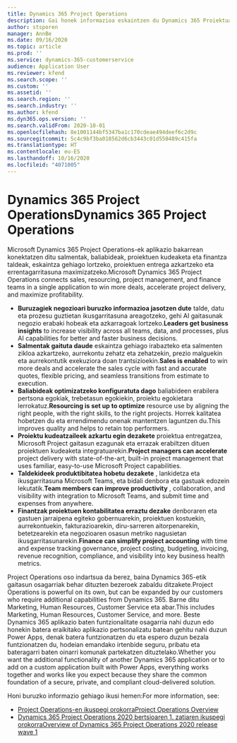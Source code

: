 ```yaml
---
title: Dynamics 365 Project Operations
description: Gai honek informazioa eskaintzen du Dynamics 365 Proiektuaren eragiketak.
author: stsporen
manager: AnnBe
ms.date: 09/16/2020
ms.topic: article
ms.prod: ''
ms.service: dynamics-365-customerservice
audience: Application User
ms.reviewer: kfend
ms.search.scope: ''
ms.custom: ''
ms.assetid: ''
ms.search.region: ''
ms.search.industry: ''
ms.author: kfend
ms.dyn365.ops.version: ''
ms.search.validFrom: 2020-10-01
ms.openlocfilehash: 8e1001144bf5347ba1c170cdeae494deef6c2d9c
ms.sourcegitcommit: 5c4c9bf3ba018562d6cb3443c01d550489c415fa
ms.translationtype: HT
ms.contentlocale: eu-ES
ms.lasthandoff: 10/16/2020
ms.locfileid: "4071005"
---
```

# <a name="dynamics-365-project-operations"></a><span data-ttu-id="852eb-103">Dynamics 365 Project Operations</span><span class="sxs-lookup"><span data-stu-id="852eb-103">Dynamics 365 Project Operations</span></span>

<span data-ttu-id="852eb-104">Microsoft Dynamics 365 Project Operations-ek aplikazio bakarrean konektatzen ditu salmentak, baliabideak, proiektuen kudeaketa eta finantza taldeak, eskaintza gehiago lortzeko, proiektuen entrega azkartzeko eta errentagarritasuna maximizatzeko.</span><span class="sxs-lookup"><span data-stu-id="852eb-104">Microsoft Dynamics 365 Project Operations connects sales, resourcing, project management, and finance teams in a single application to win more deals, accelerate project delivery, and maximize profitability.</span></span>

-   <span data-ttu-id="852eb-105">**Buruzagiek negozioari buruzko informazioa jasotzen dute** talde, datu eta prozesu guztietan ikusgarritasuna areagotzeko, gehi AI gaitasunak negozio erabaki hobeak eta azkarragoak lortzeko.</span><span class="sxs-lookup"><span data-stu-id="852eb-105">**Leaders get business insights** to increase visibility across all teams, data, and processes, plus AI capabilities for better and faster business decisions.</span></span>
-   <span data-ttu-id="852eb-106">**Salmentak gaituta daude** eskaintza gehiago irabazteko eta salmenten zikloa azkartzeko, aurrekontu zehatz eta zehatzekin, prezio malguekin eta aurrekontutik exekuziora doan trantsizioekin.</span><span class="sxs-lookup"><span data-stu-id="852eb-106">**Sales is enabled** to win more deals and accelerate the sales cycle with fast and accurate quotes, flexible pricing, and seamless transitions from estimate to execution.</span></span>
-   <span data-ttu-id="852eb-107">**Baliabideak optimizatzeko konfiguratuta dago** baliabideen erabilera pertsona egokiak, trebetasun egokiekin, proiektu egokietara lerrokatuz.</span><span class="sxs-lookup"><span data-stu-id="852eb-107">**Resourcing is set up to optimize** resource use by aligning the right people, with the right skills, to the right projects.</span></span> <span data-ttu-id="852eb-108">Horrek kalitatea hobetzen du eta errendimendu onenak mantentzen laguntzen du.</span><span class="sxs-lookup"><span data-stu-id="852eb-108">This improves quality and helps to retain top performers.</span></span>
-   <span data-ttu-id="852eb-109">**Proiektu kudeatzaileek azkartu egin dezakete** proiektua entregatzea, Microsoft Project gaitasun ezagunak eta errazak erabiltzen dituen proiektuen kudeaketa integratuarekin.</span><span class="sxs-lookup"><span data-stu-id="852eb-109">**Project managers can accelerate** project delivery with state-of-the-art, built-in project management that uses familiar, easy-to-use Microsoft Project capabilities.</span></span>
-   <span data-ttu-id="852eb-110">**Taldekideek produktibitatea hobetu dezakete** , lankidetza eta ikusgarritasuna Microsoft Teams, eta bidali denbora eta gastuak edozein lekutatik.</span><span class="sxs-lookup"><span data-stu-id="852eb-110">**Team members can improve productivity** , collaboration, and visibility with integration to Microsoft Teams, and submit time and expenses from anywhere.</span></span>
-   <span data-ttu-id="852eb-111">**Finantzak proiektuen kontabilitatea erraztu dezake** denboraren eta gastuen jarraipena egiteko gobernuarekin, proiektuen kostuekin, aurrekontuekin, fakturazioarekin, diru-sarreren aitorpenarekin, betetzearekin eta negozioaren osasun metriko nagusietan ikusgarritasunarekin.</span><span class="sxs-lookup"><span data-stu-id="852eb-111">**Finance can simplify project accounting** with time and expense tracking governance, project costing, budgeting, invoicing, revenue recognition, compliance, and visibility into key business health metrics.</span></span>

<span data-ttu-id="852eb-112">Project Operations oso indartsua da berez, baina Dynamics 365-etik gaitasun osagarriak behar dituzten bezeroek zabaldu ditzakete.</span><span class="sxs-lookup"><span data-stu-id="852eb-112">Project Operations is powerful on its own, but can be expanded by our customers who require additional capabilities from Dynamics 365.</span></span> <span data-ttu-id="852eb-113">Barne ditu Marketing, Human Resources, Customer Service eta abar.</span><span class="sxs-lookup"><span data-stu-id="852eb-113">This includes Marketing, Human Resources, Customer Service, and more.</span></span> <span data-ttu-id="852eb-114">Beste Dynamics 365 aplikazio baten funtzionalitate osagarria nahi duzun edo honekin batera eraikitako aplikazio pertsonalizatu batean gehitu nahi duzun Power Apps, denak batera funtzionatzen du eta espero duzun bezala funtzionatzen du, hodeian emandako irtenbide seguru, pribatu eta bateragarri baten oinarri komunak partekatzen dituztelako.</span><span class="sxs-lookup"><span data-stu-id="852eb-114">Whether you want the additional functionality of another Dynamics 365 application or to add on a custom application built with Power Apps, everything works together and works like you expect because they share the common foundation of a secure, private, and compliant cloud-delivered solution.</span></span>

<span data-ttu-id="852eb-115">Honi buruzko informazio gehiago ikusi hemen:</span><span class="sxs-lookup"><span data-stu-id="852eb-115">For more information, see:</span></span>

- [<span data-ttu-id="852eb-116">Project Operations-en ikuspegi orokorra</span><span class="sxs-lookup"><span data-stu-id="852eb-116">Project Operations Overview</span></span>](https://dynamics.microsoft.com/en-us/project-operations/overview/)
- [<span data-ttu-id="852eb-117">Dynamics 365 Project Operations 2020 bertsioaren 1. zatiaren ikuspegi orokorra</span><span class="sxs-lookup"><span data-stu-id="852eb-117">Overview of Dynamics 365 Project Operations 2020 release wave 1</span></span>](https://docs.microsoft.com/dynamics365-release-plan/2020wave1/dynamics365-project-operations/)

